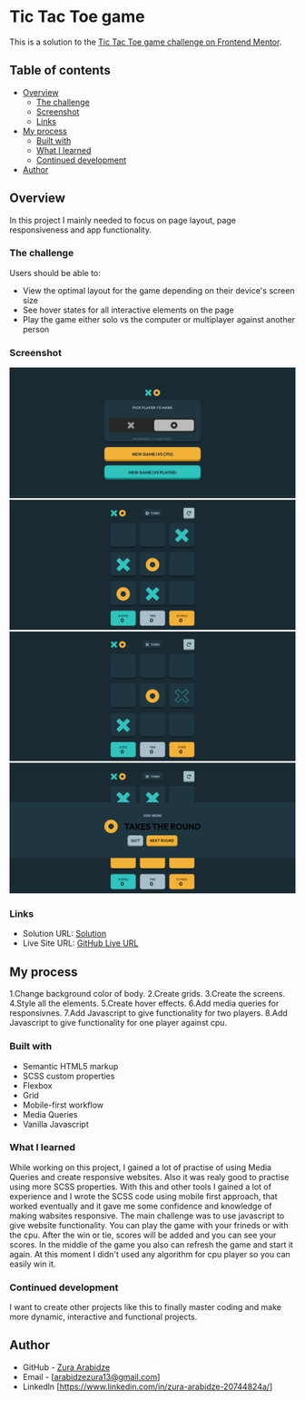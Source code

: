 # Tic Tac Toe game

This is a solution to the [Tic Tac Toe game challenge on Frontend Mentor](https://www.frontendmentor.io/challenges/tic-tac-toe-game-Re7ZF_E2v).

## Table of contents

- [Overview](#overview)
  - [The challenge](#the-challenge)
  - [Screenshot](#screenshot)
  - [Links](#links)
- [My process](#my-process)
  - [Built with](#built-with)
  - [What I learned](#what-i-learned)
  - [Continued development](#continued-development)
- [Author](#author)

## Overview

In this project I mainly needed to focus on page layout, page responsiveness and app functionality.

### The challenge

Users should be able to:

- View the optimal layout for the game depending on their device's screen size
- See hover states for all interactive elements on the page
- Play the game either solo vs the computer or multiplayer against another person

### Screenshot

![](assets/Screenshot%202023-01-14%20144858.png)
![](assets/Screenshot%202023-01-14%20144937.png)
![](assets/Screenshot%202023-01-14%20145005.png)
![](assets/Screenshot%202023-01-14%20145020.png)

### Links

- Solution URL: [Solution](https://github.com/zuraba3/Tic-Tac-Toe)
- Live Site URL: [GitHub Live URL](https://zuraba3.github.io/Tic-Tac-Toe/)

## My process

1.Change background color of body.
2.Create grids.
3.Create the screens.
4.Style all the elements.
5.Create hover effects.
6.Add media queries for responsivnes.
7.Add Javascript to give functionality for two players.
8.Add Javascript to give functionality for one player against cpu.

### Built with

- Semantic HTML5 markup
- SCSS custom properties
- Flexbox
- Grid
- Mobile-first workflow
- Media Queries
- Vanilla Javascript

### What I learned

While working on this project, I gained a lot of practise of using Media Queries and create responsive websites. Also it was realy good to practise using more SCSS properties. With this and other tools I gained a lot of experience and I wrote the SCSS code using mobile first approach, that worked eventually and it gave me some confidence and knowledge of making wabsites responsive. The main challenge was to use javascript to give website functionality. You can play the game with your frineds or with the cpu. After the win or tie, scores will be added and you can see your scores. In the middle of the game you also can refresh the game and start it again. At this moment I didn't used any algorithm for cpu player so you can easily win it.

### Continued development

I want to create other projects like this to finally master coding and make more dynamic, interactive and functional projects.

## Author

- GitHub - [Zura Arabidze](https://github.com/zuraba3)
- Email - [arabidzezura13@gmail.com]
- Linkedln [https://www.linkedin.com/in/zura-arabidze-20744824a/]
